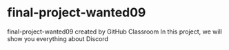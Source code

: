 # final-project-wanted09
final-project-wanted09 created by GitHub Classroom
In this project, we will show you everything about Discord
